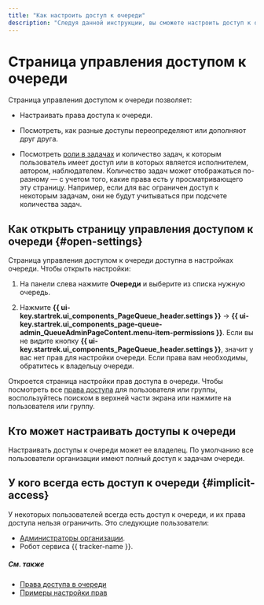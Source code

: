 ```yaml
---
title: "Как настроить доступ к очереди"
description: "Следуя данной инструкции, вы сможете настроить доступ к очереди."
---
```


# Страница управления доступом к очереди

Страница управления доступом к очереди позволяет:

* Настраивать права доступа к очереди.

* Посмотреть, как разные доступы переопределяют или дополняют друг друга. 

* Посмотреть [роли в задачах](queue-access-types.md#task-role) и количество задач, к которым пользователь имеет доступ или в которых является исполнителем, автором, наблюдателем. Количество задач может отображаться по-разному — с учетом того, какие права есть у просматривающего эту страницу. Например, если для вас ограничен доступ к некоторым задачам, они не будут учитываться при подсчете количества задач.

## Как открыть страницу управления доступом к очереди {#open-settings}

Страница управления доступом к очереди доступна в настройках очереди. Чтобы открыть настройки:

1. На панели слева нажмите **Очереди** и выберите из списка нужную очередь.

1. Нажмите **{{ ui-key.startrek.ui_components_PageQueue_header.settings }}** → **{{ ui-key.startrek.ui_components_page-queue-admin_QueueAdminPageContent.menu-item-permissions }}**. Если вы не видите кнопку **{{ ui-key.startrek.ui_components_PageQueue_header.settings }}**, значит у вас нет прав для настройки очереди. Если права вам необходимы, обратитесь к владельцу очереди.

Откроется страница настройки прав доступа в очереди. Чтобы посмотреть все [права доступа](queue-access-types.md) для пользователя или группы, воспользуйтесь поиском в верхней части экрана или нажмите на пользователя или группу.

## Кто может настраивать доступы к очереди

Настраивать доступы к очереди может ее владелец. По умолчанию все пользователи организации имеют полный доступ к задачам очереди.

## У кого всегда есть доступ к очереди {#implicit-access}

У некоторых пользователей всегда есть доступ к очереди, и их права доступа нельзя ограничить. Это следующие пользователи:


* [Администраторы организации](../role-model.md#admin).
* Робот сервиса {{ tracker-name }}.



##### См. также

* [Права доступа в очереди](queue-access-types.md)
* [Примеры настройки прав](queue-access-examples.md)
